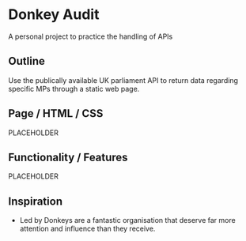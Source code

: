 # Donkey Audit

A personal project to practice the handling of APIs

## Outline

Use the publically available UK parliament API to return data regarding specific MPs through a static web page.

## Page / HTML / CSS

PLACEHOLDER

## Functionality / Features

PLACEHOLDER

## Inspiration

- Led by Donkeys are a fantastic organisation that deserve far more attention and influence than they receive.
